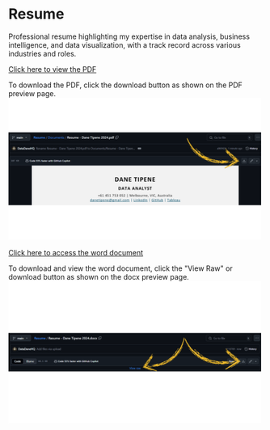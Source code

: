 # Resume
Professional resume highlighting my expertise in data analysis, business intelligence, and data visualization, with a track record across various industries and roles.

[Click here to view the PDF](Documents/Resume%20-%20Dane%20Tipene%202024.pdf)

To download the PDF, click the download button as shown on the PDF preview page.
[<img src="Documents/PDF%20document%20download%20instructions.png" alt="Download Instructions" width="500"/>]((Documents/Resume%20-%20Dane%20Tipene%202024.pdf))

[Click here to access the word document](Documents/Resume%-%Dane%Tipene%2024.docx)

To download and view the word document, click the "View Raw" or download button as shown on the docx preview page.
<img src="Documents/Word%20document%20download%20instructions.png" alt="Download Instructions" width="500"/>
